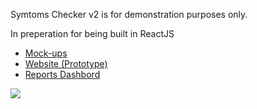 <p>Symtoms Checker v2 is for demonstration purposes only.</p>

<p>In preperation for being built in ReactJS</p>

<ul>
  <li><a href="https://www.figma.com/file/V1Yy2qZ2RQvt4G8bIaQjWs/Symptom-Checker-v2?node-id=6%3A437&t=HPfGfBMf5qPwOe37-1">Mock-ups</a></li>
  <li><a href="https://clinquant-pothos-bba471.netlify.app/" target="_blank">Website (Prototype)</a></li>
  <li><a href="" target="_blank">Reports Dashbord</a></li>
</ul>

<img src="src/images/screenshot.png">